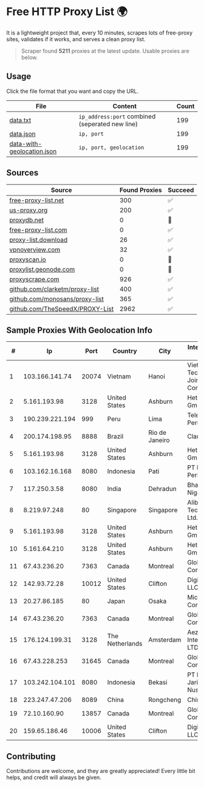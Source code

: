 
# Free HTTP Proxy List 🌍

It is a lightweight project that, every 10 minutes, scrapes lots of free-proxy sites, validates if it works, and serves a clean proxy list.


> Scraper found **5211** proxies at the latest update. Usable proxies are below.

## Usage

Click the file format that you want and copy the URL.


|File|Content|Count|
|----|-------|-----|
|[data.txt](https://raw.githubusercontent.com/themiralay/Proxy-List-World/master/data.txt)|`ip_address:port` combined (seperated new line)|199|
|[data.json](https://raw.githubusercontent.com/themiralay/Proxy-List-World/master/data.json)|`ip, port`|199|
|[data-with-geolocation.json](https://raw.githubusercontent.com/themiralay/Proxy-List-World/master/data-with-geolocation.json)|`ip, port, geolocation`|199|

## Sources

|Source|Found Proxies|Succeed|
|------|-------------|-------|
|[free-proxy-list.net](https://free-proxy-list.net)|300|✅|
|[us-proxy.org](https://www.us-proxy.org)|200|✅|
|[proxydb.net](http://proxydb.net)|0|🚫|
|[free-proxy-list.com](https://free-proxy-list.com/?page=&port=&type%5B%5D=http&type%5B%5D=https&up_time=0&search=Search)|0|✅|
|[proxy-list.download](https://www.proxy-list.download/HTTP)|26|✅|
|[vpnoverview.com](https://vpnoverview.com/privacy/anonymous-browsing/free-proxy-servers)|32|✅|
|[proxyscan.io](https://www.proxyscan.io)|0|🚫|
|[proxylist.geonode.com](https://proxylist.geonode.com/api/proxy-list?limit=300&page=1&sort_by=lastChecked&sort_type=desc&protocols=http,https)|0|🚫|
|[proxyscrape.com](https://api.proxyscrape.com/v2/?request=displayproxies&protocol=http&timeout=10000&country=all&ssl=all&anonymity=all)|926|✅|
|[github.com/clarketm/proxy-list](https://raw.githubusercontent.com/clarketm/proxy-list/master/proxy-list-raw.txt)|400|✅|
|[github.com/monosans/proxy-list](https://raw.githubusercontent.com/monosans/proxy-list/main/proxies/http.txt)|365|✅|
|[github.com/TheSpeedX/PROXY-List](https://raw.githubusercontent.com/TheSpeedX/PROXY-List/master/http.txt)|2962|✅|


## Sample Proxies With Geolocation Info

|#|Ip|Port|Country|City|Internet Service Provider|
|-|--|----|-------|----|-------------------------|
|1|103.166.141.74|20074|Vietnam|Hanoi|Viet NAM Cloud Technology Joint Stock Company|
|2|5.161.193.98|3128|United States|Ashburn|Hetzner Online GmbH|
|3|190.239.221.194|999|Peru|Lima|Telefonica del Peru S.A.A.|
|4|200.174.198.95|8888|Brazil|Rio de Janeiro|Claro S.A|
|5|5.161.193.98|3128|United States|Ashburn|Hetzner Online GmbH|
|6|103.162.16.168|8080|Indonesia|Pati|PT Mega Data Perkasa|
|7|117.250.3.58|8080|India|Dehradun|Bharat Sanchar Nigam Ltd|
|8|8.219.97.248|80|Singapore|Singapore|Alibaba (US) Technology Co., Ltd.|
|9|5.161.193.98|3128|United States|Ashburn|Hetzner Online GmbH|
|10|5.161.64.210|3128|United States|Ashburn|Hetzner Online GmbH|
|11|67.43.236.20|7363|Canada|Montreal|GloboTech Communications|
|12|142.93.72.28|10012|United States|Clifton|DigitalOcean, LLC|
|13|20.27.86.185|80|Japan|Osaka|Microsoft Corporation|
|14|67.43.236.20|7363|Canada|Montreal|GloboTech Communications|
|15|176.124.199.31|3128|The Netherlands|Amsterdam|Aeza International LTD|
|16|67.43.228.253|31645|Canada|Montreal|GloboTech Communications|
|17|103.242.104.101|8080|Indonesia|Bekasi|PT Lintas Jaringan Nusantara|
|18|223.247.47.206|8089|China|Rongcheng|Chinanet|
|19|72.10.160.90|13857|Canada|Montreal|GloboTech Communications|
|20|159.65.186.46|10006|United States|Clifton|DigitalOcean, LLC|



## Contributing

Contributions are welcome, and they are greatly appreciated! Every
little bit helps, and credit will always be given.

